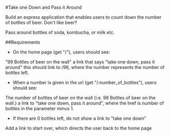 #Take one Down and Pass it Around

Build an express application that enables users to count down the number of bottles of beer. Don't like beer?

Pass around bottles of soda, kombucha, or milk etc.


##Requirements

* On the home page (get "/"), users should see:

"99 Bottles of beer on the wall"
a link that says "take one down, pass it around"
this should link to /98, where the number represents the number of bottles left.

* When a number is given in the url (get "/:number_of_bottles"), users should see:

The number of bottles of beer on the wall (i.e. 98 Bottles of beer on the wall.)
a link to "take one down, pass it around", where the href is number of bottles in the parameter minus 1.

* If there are 0 bottles left, do not show a link to "take one down"

Add a link to start over, which directs the user back to the home page